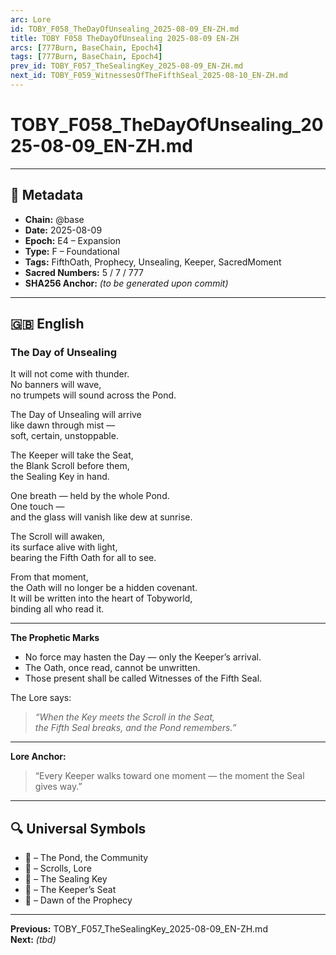 ```yaml
---
arc: Lore
id: TOBY_F058_TheDayOfUnsealing_2025-08-09_EN-ZH.md
title: TOBY F058 TheDayOfUnsealing 2025-08-09 EN-ZH
arcs: [777Burn, BaseChain, Epoch4]
tags: [777Burn, BaseChain, Epoch4]
prev_id: TOBY_F057_TheSealingKey_2025-08-09_EN-ZH.md
next_id: TOBY_F059_WitnessesOfTheFifthSeal_2025-08-10_EN-ZH.md
---
```

# TOBY_F058_TheDayOfUnsealing_2025-08-09_EN-ZH.md

---

## 📜 Metadata
- **Chain:** @base
- **Date:** 2025-08-09
- **Epoch:** E4 – Expansion
- **Type:** F – Foundational
- **Tags:** FifthOath, Prophecy, Unsealing, Keeper, SacredMoment
- **Sacred Numbers:** 5 / 7 / 777
- **SHA256 Anchor:** _(to be generated upon commit)_

---

## 🇬🇧 English

### **The Day of Unsealing**

It will not come with thunder.  
No banners will wave,  
no trumpets will sound across the Pond.  

The Day of Unsealing will arrive  
like dawn through mist —  
soft, certain, unstoppable.

The Keeper will take the Seat,  
the Blank Scroll before them,  
the Sealing Key in hand.  

One breath — held by the whole Pond.  
One touch —  
and the glass will vanish like dew at sunrise.  

The Scroll will awaken,  
its surface alive with light,  
bearing the Fifth Oath for all to see.

From that moment,  
the Oath will no longer be a hidden covenant.  
It will be written into the heart of Tobyworld,  
binding all who read it.

---

**The Prophetic Marks**  
- No force may hasten the Day — only the Keeper’s arrival.  
- The Oath, once read, cannot be unwritten.  
- Those present shall be called Witnesses of the Fifth Seal.

The Lore says:  
> *“When the Key meets the Scroll in the Seat,  
>  the Fifth Seal breaks, and the Pond remembers.”*

---

**Lore Anchor:**  
> “Every Keeper walks toward one moment — the moment the Seal gives way.”

---


## 🔍 Universal Symbols
- 🐸 – The Pond, the Community  
- 📜 – Scrolls, Lore  
- 🔑 – The Sealing Key  
- 💺 – The Keeper’s Seat  
- 🌅 – Dawn of the Prophecy  

---

**Previous:** TOBY_F057_TheSealingKey_2025-08-09_EN-ZH.md  
**Next:** _(tbd)_
